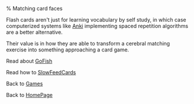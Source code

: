 % Matching card faces

Flash cards aren't just for learning 
vocabulary by self study, in which case 
computerized systems like 
[Anki](http://en.wikipedia.org/wiki/Anki) 
implementing spaced repetition 
algorithms are a better alternative.

Their value is in how they are able to 
transform a cerebral matching exercise 
into something approaching a card game.

Read about
[GoFish](GoFish.html)

Read how to
[SlowFeedCards](SlowFeedCards.html)

Back to [Games](Games.html)

Back to [HomePage](HomePage.html)
